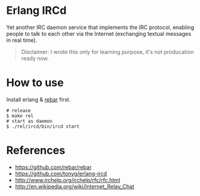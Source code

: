 Erlang IRCd
==========

Yet another IRC daemon service that implements the IRC protocol, enabling people to talk to each other via the Internet (exchanging textual messages in real time).

> Disclaimer: I wrote this only for learning purpose, it's not producation ready now.

How to use
==========

Install erlang & [rebar](https://github.com/rebar/rebar) first.
    
    # release
    $ make rel
    # start as daemon
    $ ./rel/ircd/bin/ircd start

References
==========

- https://github.com/rebar/rebar
- https://github.com/tonyg/erlang-ircd
- http://www.irchelp.org/irchelp/rfc/rfc.html
- http://en.wikipedia.org/wiki/Internet_Relay_Chat
